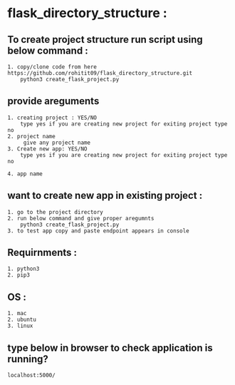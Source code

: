 # flask_directory_structure :
## To create project structure run script using below command :
	1. copy/clone code from here https://github.com/rohitit09/flask_directory_structure.git  
		python3 create_flask_project.py

## provide areguments
	1. creating project : YES/NO
		type yes if you are creating new project for exiting project type no
	2. project name
		 give any project name
	3. Create new app: YES/NO
		type yes if you are creating new project for exiting project type no

	4. app name
		

## want to create new app in existing project :
	1. go to the project directory
	2. run below command and give proper aregumnts
		python3 create_flask_project.py
	3. to test app copy and paste endpoint appears in console

## Requirnments :
	1. python3
	2. pip3

## OS :
	1. mac
	2. ubuntu
	3. linux

## type below in browser to check application is running?
	localhost:5000/
